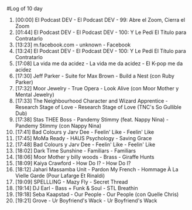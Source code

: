 #Log of 10 day

1. [00:00] El Podcast DEV - El Podcast DEV - 99: Abre el Zoom, Cierra el Zoom
1. [01:44] El Podcast DEV - El Podcast DEV - 100: Y Le Pedí El Título para Contratarlo
1. [13:23] m.facebook.com - unknown - Facebook
1. [13:24] El Podcast DEV - El Podcast DEV - 100: Y Le Pedí El Título para Contratarlo
1. [17:08] La vida me da acidez - La vida me da acidez - El K-pop me da acidez
1. [17:30] Jeff Parker - Suite for Max Brown - Build a Nest (con Ruby Parker)
1. [17:32] Moor Jewelry - True Opera - Look Alive (con Moor Mother y Mental Jewelry)
1. [17:33] The Neighbourhood Character and Wizard Apprentice - Research Stage of Love - Research Stage of Love (TNC's So Gullible Dub)
1. [17:38] Stas THEE Boss - Pandemy Stimmy (feat. Nappy Nina) - Pandemy Stimmy (con Nappy Nina)
1. [17:41] Bad Colours y Jarv Dee - Feelin' Like - Feelin' Like
1. [17:45] MoMa Ready - HAUS Psychology - Saving Grace
1. [17:48] Bad Colours y Jarv Dee - Feelin' Like - Feelin' Like
1. [18:02] Dark Time Sunshine - Familiars - Familiars
1. [18:06] Moor Mother y billy woods - Brass - Giraffe Hunts
1. [18:09] Kaiya Crawford - How Do I? - How Do I?
1. [18:12] Jahari Massamba Unit - Pardon My French - Hommage À La Vielle Garde (Pour Lafarge Et Rinaldi)
1. [19:09] SPELLLING - Mazy Fly - Secret Thread
1. [19:14] DJ Earl - Bass + Funk & Soul - STL Breathin
1. [19:18] Seba Kaapstad - Our People - Our People (con Quelle Chris)
1. [19:21] Grove - Ur Boyfriend's Wack - Ur Boyfriend's Wack
